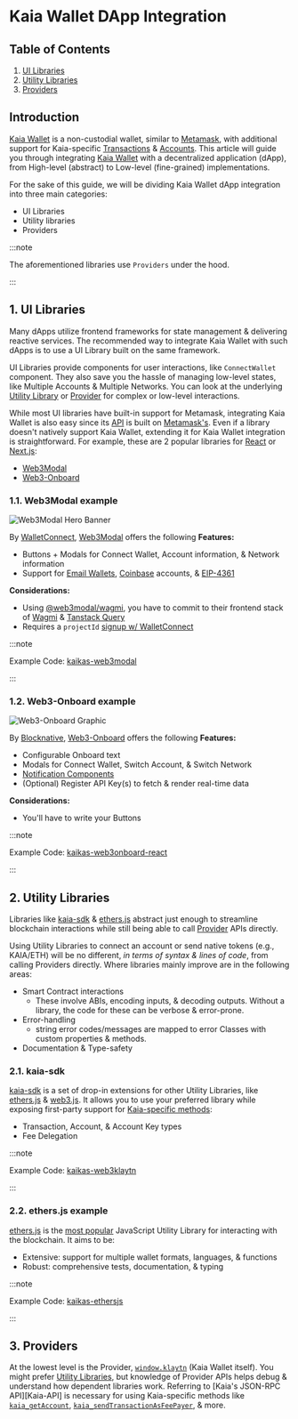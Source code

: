 # Kaia Wallet DApp Integration

## Table of Contents

1. [UI Libraries](#1-ui-libraries)
2. [Utility Libraries](#2-utility-libraries)
3. [Providers](#3-providers)

## Introduction

[Kaia Wallet](https://docs.kaiawallet.io) is a non-custodial wallet, similar to [Metamask](https://metamask.io), with additional support for Kaia-specific [Transactions](https://docs.kaia.io/learn/transactions) & [Accounts](https://docs.kaia.io/learn/accounts). This article will guide you through integrating [Kaia Wallet](https://docs.kaiawallet.io) with a decentralized application (dApp), from High-level (abstract) to Low-level (fine-grained) implementations.

For the sake of this guide, we will be dividing Kaia Wallet dApp integration into three main categories:

- UI Libraries
- Utility libraries
- Providers

:::note

The aforementioned libraries use `Providers` under the hood.

:::

## 1. UI Libraries

Many dApps utilize frontend frameworks for state management & delivering reactive services. The recommended way to integrate Kaia Wallet with such dApps is to use a UI Library built on the same framework.

UI Libraries provide components for user interactions, like `ConnectWallet` component. They also save you the hassle of managing low-level states, like Multiple Accounts & Multiple Networks. You can look at the underlying [Utility Library](#2-utility-libraries) or [Provider](#3-providers) for complex or low-level interactions.

While most UI libraries have built-in support for Metamask, integrating Kaia Wallet is also easy since its [API](https://docs.kaia.io/references/json-rpc/kaia/account-created/) is built on [Metamask's](https://docs.metamask.io/wallet/reference/json-rpc-api). Even if a library doesn't natively support Kaia Wallet, extending it for Kaia Wallet integration is straightforward. For example, these are 2 popular libraries for [React](https://react.dev) or [Next.js](https://nextjs.org):

- [Web3Modal](#1.1-web3modal-example)
- [Web3-Onboard](#1.2-web3-onboard-example)

### 1.1. Web3Modal example

![Web3Modal Hero Banner](https://web3modal.com/images/hero-banner.png)

By [WalletConnect](https://walletconnect.com), [Web3Modal](https://web3modal.com) offers the following **Features:**

- Buttons + Modals for Connect Wallet, Account information, & Network information
- Support for [Email Wallets](https://walletconnect.com/blog/web3modal-web3-email-login-wallets), [Coinbase](https://www.coinbase.com) accounts, & [EIP-4361](https://docs.login.xyz/general-information/siwe-overview/eip-4361)

**Considerations:**

- Using [@web3modal/wagmi](https://www.npmjs.com/package/@web3modal/wagmi), you have to commit to their frontend stack of [Wagmi](https://wagmi.sh) & [Tanstack Query](https://tanstack.com/query)
- Requires a `projectId` [signup w/ WalletConnect](https://cloud.walletconnect.com/sign-in)

:::note

Example Code: [kaikas-web3modal](https://github.com/kaiachain/kaia-dapp-mono/blob/main/examples/3rd-integration-examples/kaikas.md)

:::

### 1.2. Web3-Onboard example

![Web3-Onboard Graphic](https://onboard.blocknative.com/_app/immutable/assets/connect-modal.b7439c5e.svg)

By [Blocknative](https://www.blocknative.com), [Web3-Onboard](https://onboard.blocknative.com) offers the following **Features:**

- Configurable Onboard text
- Modals for Connect Wallet, Switch Account, & Switch Network
- [Notification Components](https://onboard.blocknative.com/docs/modules/core#customnotification)
- (Optional) Register API Key(s) to fetch & render real-time data

**Considerations:**

- You'll have to write your Buttons

:::note

Example Code: [kaikas-web3onboard-react](https://github.com/kaiachain/kaia-dapp-mono/blob/main/examples/3rd-integration-examples/web3Onboard.md)

:::

## 2. Utility Libraries

Libraries like [kaia-sdk](#21-kaia-sdk) & [ethers.js](#22-ethersjs-example) abstract just enough to streamline blockchain interactions while still being able to call [Provider](#3-providers) APIs directly.

Using Utility Libraries to connect an account or send native tokens (e.g., KAIA/ETH) will be no different, _in terms of syntax & lines of code_, from calling Providers directly. Where libraries mainly improve are in the following areas:

- Smart Contract interactions
  - These involve ABIs, encoding inputs, & decoding outputs. Without a library, the code for these can be verbose & error-prone.
- Error-handling
  - string error codes/messages are mapped to error Classes with custom properties & methods.
- Documentation & Type-safety

### 2.1. kaia-sdk

[kaia-sdk](https://github.com/kaiachain/kaia-sdk) is a set of drop-in extensions for other Utility Libraries, like [ethers.js](https://docs.ethers.io/v6) & [web3.js](https://web3js.org). It allows you to use your preferred library while exposing first-party support for [Kaia-specific methods](https://docs.kaia.io/references/json-rpc/kaia/account-created/):

- Transaction, Account, & Account Key types
- Fee Delegation

:::note

Example Code: [kaikas-web3klaytn](https://github.com/kaiachain/kaia-dapp-mono/blob/main/examples/3rd-integration-examples/kaikas.md)

:::

### 2.2. ethers.js example

[ethers.js](https://docs.ethers.io/v6) is the [most popular](https://npmtrends.com/web3klaytn-vs-ethers-vs-viem-vs-web3) JavaScript Utility Library for interacting with the blockchain. It aims to be:

- Extensive: support for multiple wallet formats, languages, & functions
- Robust: comprehensive tests, documentation, & typing

:::note

Example Code: [kaikas-ethersjs](https://github.com/kaiachain/kaia-dapp-mono/blob/main/examples/3rd-integration-examples/ethers-js.md)

:::

## 3. Providers

At the lowest level is the Provider, [`window.klaytn`](https://docs.kaiawallet.io/02_api_reference/01_klaytn_provider) (Kaia Wallet itself). You might prefer [Utility Libraries](#2-utility-libraries), but knowledge of Provider APIs helps debug & understand how dependent libraries work. Referring to [Kaia's JSON-RPC API][Kaia-API] is necessary for using Kaia-specific methods like [`kaia_getAccount`](https://docs.kaia.io/references/json-rpc/kaia/get-account/), [`kaia_sendTransactionAsFeePayer`](https://docs.kaia.io/references/json-rpc/kaia/send-transaction-as-fee-payer/), & more.
